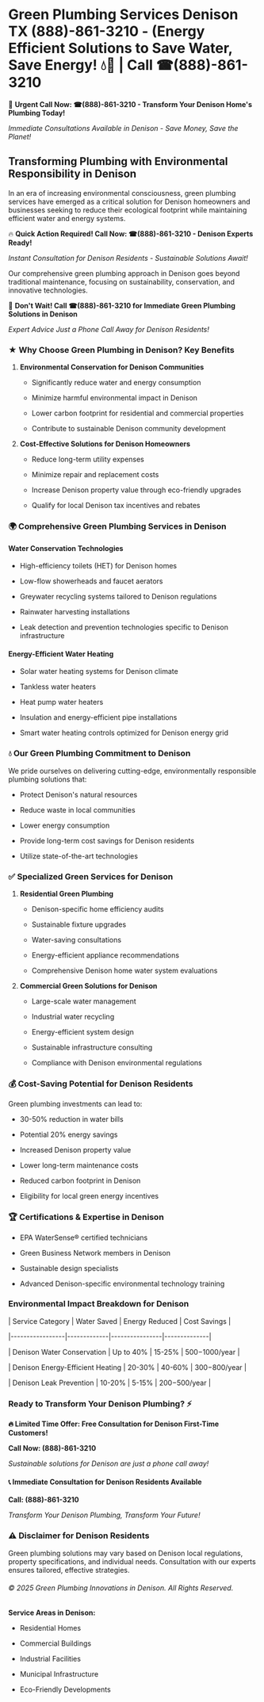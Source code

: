 # Green Plumbing Services Denison TX (888)-861-3210 - (Energy Efficient Solutions to Save Water, Save Energy! 💧🌿 | Call ☎(888)-861-3210

🚨 **Urgent Call Now: ☎(888)-861-3210 - Transform Your Denison Home's Plumbing Today!**
*Immediate Consultations Available in Denison - Save Money, Save the Planet!*

## Transforming Plumbing with Environmental Responsibility in Denison

In an era of increasing environmental consciousness, green plumbing services have emerged as a critical solution for Denison homeowners and businesses seeking to reduce their ecological footprint while maintaining efficient water and energy systems. 

🔥 **Quick Action Required! Call Now: ☎(888)-861-3210 - Denison Experts Ready!**
*Instant Consultation for Denison Residents - Sustainable Solutions Await!*

Our comprehensive green plumbing approach in Denison goes beyond traditional maintenance, focusing on sustainability, conservation, and innovative technologies.

🚨 **Don't Wait! Call ☎(888)-861-3210 for Immediate Green Plumbing Solutions in Denison**
*Expert Advice Just a Phone Call Away for Denison Residents!*

### ★ Why Choose Green Plumbing in Denison? Key Benefits

1. **Environmental Conservation for Denison Communities** 
   - Significantly reduce water and energy consumption
   - Minimize harmful environmental impact in Denison
   - Lower carbon footprint for residential and commercial properties
   - Contribute to sustainable Denison community development

2. **Cost-Effective Solutions for Denison Homeowners** 
   - Reduce long-term utility expenses
   - Minimize repair and replacement costs
   - Increase Denison property value through eco-friendly upgrades
   - Qualify for local Denison tax incentives and rebates

### 🌍 Comprehensive Green Plumbing Services in Denison

#### Water Conservation Technologies
- High-efficiency toilets (HET) for Denison homes
- Low-flow showerheads and faucet aerators
- Greywater recycling systems tailored to Denison regulations
- Rainwater harvesting installations
- Leak detection and prevention technologies specific to Denison infrastructure

#### Energy-Efficient Water Heating
- Solar water heating systems for Denison climate
- Tankless water heaters
- Heat pump water heaters
- Insulation and energy-efficient pipe installations
- Smart water heating controls optimized for Denison energy grid

### 💧 Our Green Plumbing Commitment to Denison

We pride ourselves on delivering cutting-edge, environmentally responsible plumbing solutions that:
- Protect Denison's natural resources
- Reduce waste in local communities
- Lower energy consumption
- Provide long-term cost savings for Denison residents
- Utilize state-of-the-art technologies

### ✅ Specialized Green Services for Denison

1. **Residential Green Plumbing**
   - Denison-specific home efficiency audits
   - Sustainable fixture upgrades
   - Water-saving consultations
   - Energy-efficient appliance recommendations
   - Comprehensive Denison home water system evaluations

2. **Commercial Green Solutions for Denison**
   - Large-scale water management
   - Industrial water recycling
   - Energy-efficient system design
   - Sustainable infrastructure consulting
   - Compliance with Denison environmental regulations

### 💰 Cost-Saving Potential for Denison Residents

Green plumbing investments can lead to:
- 30-50% reduction in water bills
- Potential 20% energy savings
- Increased Denison property value
- Lower long-term maintenance costs
- Reduced carbon footprint in Denison
- Eligibility for local green energy incentives

### 🏆 Certifications & Expertise in Denison

- EPA WaterSense® certified technicians
- Green Business Network members in Denison
- Sustainable design specialists
- Advanced Denison-specific environmental technology training

### Environmental Impact Breakdown for Denison

| Service Category | Water Saved | Energy Reduced | Cost Savings |
|-----------------|-------------|----------------|--------------|
| Denison Water Conservation | Up to 40% | 15-25% | $500-$1000/year |
| Denison Energy-Efficient Heating | 20-30% | 40-60% | $300-$800/year |
| Denison Leak Prevention | 10-20% | 5-15% | $200-$500/year |

### Ready to Transform Your Denison Plumbing? ⚡

**🔥 Limited Time Offer: Free Consultation for Denison First-Time Customers!**

**Call Now: (888)-861-3210**
*Sustainable solutions for Denison are just a phone call away!*

#### 📞 Immediate Consultation for Denison Residents Available

**Call: (888)-861-3210**
*Transform Your Denison Plumbing, Transform Your Future!*

### ⚠️ Disclaimer for Denison Residents

Green plumbing solutions may vary based on Denison local regulations, property specifications, and individual needs. Consultation with our experts ensures tailored, effective strategies.

###### © 2025 Green Plumbing Innovations in Denison. All Rights Reserved.

**Service Areas in Denison:** 
- Residential Homes
- Commercial Buildings
- Industrial Facilities
- Municipal Infrastructure
- Eco-Friendly Developments